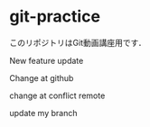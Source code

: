 # git-practice
このリポジトリはGit動画講座用です．

New feature update

Change at github

change at conflict remote

update my branch
